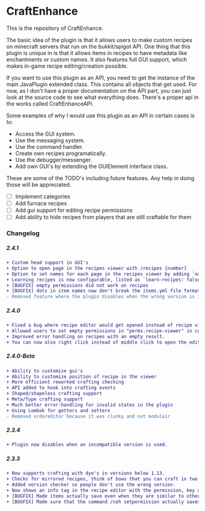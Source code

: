 # CraftEnhance

This is the repository of CraftEnhance. 

The basic idea of the plugin is that it allows users to make custom recipes on minecraft servers that run on the bukkit/spigot API. One thing that this plugin is unique in is that it allows items in recipes to have metadata like enchantments or custom names. It also features full GUI support, which makes in-game recipe editing/creation possible.

If you want to use this plugin as an API, you need to get the instance of the main JavaPlugin extended class. This contains all objects that get used. For now, as I don't have a proper documentation on the API part, you can just look at the source code to see what everything does. There's a proper api in the works called CraftEnhanceAPI.

Some examples of why I would use this plugin as an API in certain cases is to:
 - Access the GUI system.
 - Use the messaging system.
 - Use the command handler.
 - Create own recipes programatically.
 - Use the debugger/messenger.
 - Add own GUI's by extending the GUIElement interface class.
 
These are some of the TODO's including future features. Any help in doing those will be appreciated.
 - [ ] Implement categories
 - [ ] Add furnace recipes
 - [ ] Add gui support for editing recipe permissions
 - [ ] Add ability to hide recipes from players that are still craftable for them

### Changelog

##### 2.4.1
```diff
+ Custom head support in GUI's
+ Option to open page in the recipes viewer with /recipes [number]
+ Option to set names for each page in the recipes viewer by adding `names:` list in the guiconfig file
+ Learning recipes is now configurable, listed as `learn-recipes: false` in the config by default
+ [BUGFIX] empty permissions did not work on recipes
+ [BUGFIX] dots in item names now don't break the items.yml file format
- Removed feature where the plugin disables when the wrong version is installed. Instead it shows some warnings now. This way the plugin can support 1.8, or start testing it.
```

##### 2.4.0
```diff
+ Fixed a bug where recipe editor would get opened instead of recipe viewer.
+ Allowed users to set empty permissions in "perms.recipe-viewer" in config.yml to specify that viewing requires no permissions.
+ Improved error handling on recipes with an empty result.
+ You can now also right click instead of middle click to open the editor of a clicked recipe.
```

##### 2.4.0-Beta
```diff
+ Ability to customize gui's
+ Ability to customize position of recipe in the viewer
+ More efficient reworked crafting checking
+ API added to hook into crafting events
+ Shaped/shapeless crafting support
+ Meta/Type crafting support
+ Much better error-handling for invalid states in the plugin
+ Using Lombok for getters and setters
- Removed ordereditor because it was clunky and not modulair
```

##### 2.3.4
```diff
+ Plugin now disables when an incompatible version is used.
```
##### 2.3.3
```diff
+ Now supports crafting with dye's in versions below 1.13.
+ Checks for mirrored recipes, think of bows that you can craft in two ways.
+ Added version checker so people don't use the wrong version.
+ Now shows an info tag in the recipe editor with the permission, key and default result.
+ [BUGFIX] Made items actually save even when they are similar to other items.
+ [BUGFIX] Made sure that the command /ceh setpermission actually saves the permission.
```

